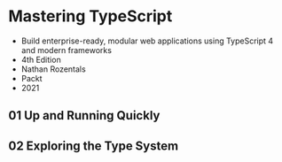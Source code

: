 # Mastering TypeScript

- Build enterprise-ready, modular web applications using TypeScript 4 and modern frameworks
- 4th Edition
- Nathan Rozentals
- Packt
- 2021

## 01 Up and Running Quickly

## 02 Exploring the Type System





